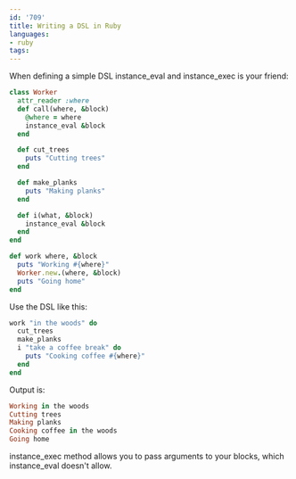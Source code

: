 ```yaml
---
id: '709'
title: Writing a DSL in Ruby
languages:
- ruby
tags:
---
```

When defining a simple DSL instance\_eval and instance\_exec is your friend:


```ruby
class Worker
  attr_reader :where
  def call(where, &block)
    @where = where
    instance_eval &block
  end

  def cut_trees
    puts "Cutting trees"
  end

  def make_planks
    puts "Making planks"
  end

  def i(what, &block)
    instance_eval &block
  end
end

def work where, &block
  puts "Working #{where}"
  Worker.new.(where, &block)
  puts "Going home"
end
```
    

Use the DSL like this:


```ruby
work "in the woods" do
  cut_trees
  make_planks
  i "take a coffee break" do
    puts "Cooking coffee #{where}"
  end
end
```
    

Output is:


```ruby
Working in the woods
Cutting trees
Making planks
Cooking coffee in the woods
Going home
```
    

instance\_exec method allows you to pass arguments to your blocks, which instance\_eval doesn't allow.

